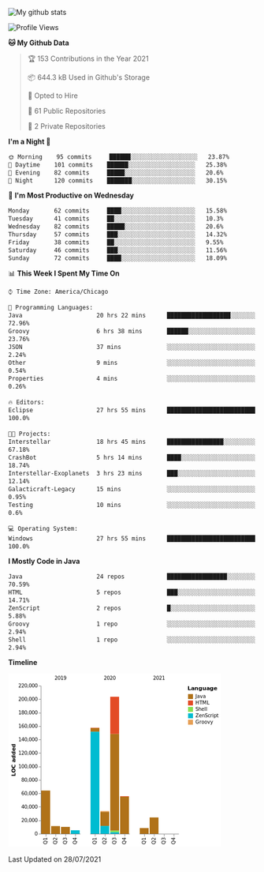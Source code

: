 ![My github stats](https://github-readme-stats.vercel.app/api?username=romvoid95&theme=gruvbox&include_all_commits=true&show_icons=true")

<!--START_SECTION:waka-->
![Profile Views](http://img.shields.io/badge/Profile%20Views-0-blue)

**🐱 My Github Data** 

> 🏆 153 Contributions in the Year 2021
 > 
> 📦 644.3 kB Used in Github's Storage 
 > 
> 💼 Opted to Hire
 > 
> 📜 61 Public Repositories 
 > 
> 🔑 2 Private Repositories  
 > 
**I'm a Night 🦉** 

```text
🌞 Morning    95 commits     ██████░░░░░░░░░░░░░░░░░░░   23.87% 
🌆 Daytime    101 commits    ██████░░░░░░░░░░░░░░░░░░░   25.38% 
🌃 Evening    82 commits     █████░░░░░░░░░░░░░░░░░░░░   20.6% 
🌙 Night      120 commits    ███████░░░░░░░░░░░░░░░░░░   30.15%

```
📅 **I'm Most Productive on Wednesday** 

```text
Monday       62 commits     ████░░░░░░░░░░░░░░░░░░░░░   15.58% 
Tuesday      41 commits     ██░░░░░░░░░░░░░░░░░░░░░░░   10.3% 
Wednesday    82 commits     █████░░░░░░░░░░░░░░░░░░░░   20.6% 
Thursday     57 commits     ███░░░░░░░░░░░░░░░░░░░░░░   14.32% 
Friday       38 commits     ██░░░░░░░░░░░░░░░░░░░░░░░   9.55% 
Saturday     46 commits     ███░░░░░░░░░░░░░░░░░░░░░░   11.56% 
Sunday       72 commits     ████░░░░░░░░░░░░░░░░░░░░░   18.09%

```


📊 **This Week I Spent My Time On** 

```text
⌚︎ Time Zone: America/Chicago

💬 Programming Languages: 
Java                     20 hrs 22 mins      ██████████████████░░░░░░░   72.96% 
Groovy                   6 hrs 38 mins       ██████░░░░░░░░░░░░░░░░░░░   23.76% 
JSON                     37 mins             ░░░░░░░░░░░░░░░░░░░░░░░░░   2.24% 
Other                    9 mins              ░░░░░░░░░░░░░░░░░░░░░░░░░   0.54% 
Properties               4 mins              ░░░░░░░░░░░░░░░░░░░░░░░░░   0.26%

🔥 Editors: 
Eclipse                  27 hrs 55 mins      █████████████████████████   100.0%

🐱‍💻 Projects: 
Interstellar             18 hrs 45 mins      ████████████████░░░░░░░░░   67.18% 
CrashBot                 5 hrs 14 mins       ████░░░░░░░░░░░░░░░░░░░░░   18.74% 
Interstellar-Exoplanets  3 hrs 23 mins       ███░░░░░░░░░░░░░░░░░░░░░░   12.14% 
Galacticraft-Legacy      15 mins             ░░░░░░░░░░░░░░░░░░░░░░░░░   0.95% 
Testing                  10 mins             ░░░░░░░░░░░░░░░░░░░░░░░░░   0.6%

💻 Operating System: 
Windows                  27 hrs 55 mins      █████████████████████████   100.0%

```

**I Mostly Code in Java** 

```text
Java                     24 repos            █████████████████░░░░░░░░   70.59% 
HTML                     5 repos             ███░░░░░░░░░░░░░░░░░░░░░░   14.71% 
ZenScript                2 repos             █░░░░░░░░░░░░░░░░░░░░░░░░   5.88% 
Groovy                   1 repo              ░░░░░░░░░░░░░░░░░░░░░░░░░   2.94% 
Shell                    1 repo              ░░░░░░░░░░░░░░░░░░░░░░░░░   2.94%

```


**Timeline**

![Chart not found](https://raw.githubusercontent.com/ROMVoid95/ROMVoid95/master/charts/bar_graph.png) 


 Last Updated on 28/07/2021
<!--END_SECTION:waka-->
